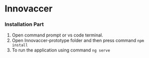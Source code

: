 # Innovaccer
### Installation Part
1. Open command prompt or vs code terminal.
1. Open Innovaccer-prototype folder and then press command
`npm install`
1. To run the application using command
`ng serve`

